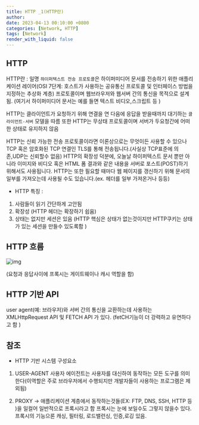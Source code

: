 ```yaml
---
title: HTTP _1(HTTP란)
author: 
date: 2023-04-13 00:10:00 +0800
categories: [Network, HTTP]
tags: [Network]
render_with_liquid: false
---
```




## HTTP

 HTTP란 : 
 일명 `하이퍼텍스트 전송 프로토콜`은 하이퍼미디어 문서를 전송하기 위한 애플리케이션 레이어(OSI 7단계: 호스트가 사용하는 공유통신 프로토콜 및 인터페이스 방법을 지정하는 추상화 계층) 프로토콜이며 웹브라우저와 웹서버 간의 통신을 목적으로 설계됨.
 (여기서 하이퍼미디어 문서는 예를 들면 텍스트 비디오,스크립트 등 )
 
HTTP는 클라이언트가 요청하기 위해 연결을 연 다음에 응답을 받을때까지 대기하는 `클라이언트-서버` 모델을 따름
또한 HTTP는 무상태 프로토콜이며 서버가 두요청간에 어떠한 상태로 유지하지 않음 

 HTTP는 신뢰 가능한 전송 프로토콜이라면 이론상으로는 무엇이든 사용할 수 있으나 TCP 혹은 암호화된 TCP 연결인 TLS를 통해 전송됩니다.(사실상 TCP표준에 의존,UDP는 신뢰할수 없음) HTTP의 확장성 덕분에, 오늘날 하이퍼텍스트 문서 뿐만 아니라 이미지와 비디오 혹은 HTML 폼 결과와 같은 내용을 서버로 포스트(POST)하기 위해서도 사용됩니다. HTTP는 또한 필요할 때마다 웹 페이지를 갱신하기 위해 문서의 일부를 가져오는데 사용될 수도 있습니다.(ex. 헤더를 일부 가져온거나 등등)


- HTTP 특징 :
1. 사람들이 읽기 간단하게 고안됨
2. 확장성 (HTTP 헤더는 확장하기 쉽움)
3. 상태는 없지만 세션은 있음 (HTTP 핵심은 상태가 없는것이지만 HTTP쿠키는 상태가 있는 세션을 만들수 있도록함 )

## HTTP 흐름
![img](https://developer.mozilla.org/en-US/docs/Web/HTTP/Overview/client-server-chain.png)

(요청과 응답사이에 프록시는 게이트웨이나 캐시 역할을 함)


## HTTP 기반 API
user agent(예: 브라우저)와 서버 간의 통신을 교환하는데 사용하는 XMLHttpRequest API 및 FETCH API 가 있다. (fetCH기능이 더 강력하고 유연하다고 함 )


## 참조
- HTTP 기반 시스템 구성요소 
1. USER-AGENT
사용자 에이전트는 사용자를 대신하여 동작하는 모든 도구를 의미한다(이역할은 주로 브라우저에서 수행되지만 개발자들이 사용하는 프로그램은 제외됨)

2. PROXY
→ 애플리케이션 계층에서 동작하는것들(EX: FTP, DNS, SSH, HTTP 등 )을 일컬어 일반적으로 프록시라고 함 프록시는 눈에 보일수도 그렇지 않을수 있다. 프록시의 기능으론 캐싱, 필터링, 로드밸런싱, 인증,로깅 있음.



